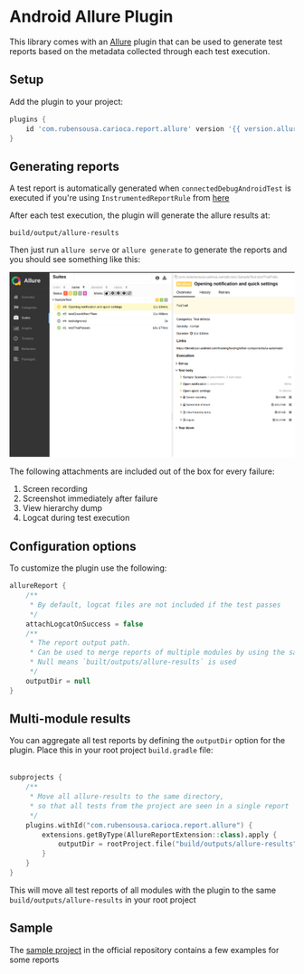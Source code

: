 # Android Allure Plugin

This library comes with an [Allure](https://allurereport.org/) plugin that can be used to generate test reports based on
the metadata collected through each test execution.

## Setup

Add the plugin to your project:

```groovy
plugins {
    id 'com.rubensousa.carioca.report.allure' version '{{ version.allure_plugin }}'
}
```

## Generating reports

A test report is automatically generated when `connectedDebugAndroidTest` is executed if you're
using `InstrumentedReportRule` from [here](test-reports-android.md)

After each test execution, the plugin will generate the allure results
at:

```
build/output/allure-results
```

Then just run `allure serve` or `allure generate` to generate the reports and you should see something like this:

![Allure report](img/allure_example.png)

The following attachments are included out of the box for every failure:

1. Screen recording
2. Screenshot immediately after failure
3. View hierarchy dump
4. Logcat during test execution

## Configuration options

To customize the plugin use the following:

```kotlin
allureReport {
    /**
     * By default, logcat files are not included if the test passes
     */
    attachLogcatOnSuccess = false
    /**
     * The report output path.
     * Can be used to merge reports of multiple modules by using the same directory
     * Null means `built/outputs/allure-results` is used
     */
    outputDir = null
}
```

## Multi-module results

You can aggregate all test reports by defining the `outputDir` option for the plugin.
Place this in your root project `build.gradle` file:

```kotlin

subprojects {
    /**
     * Move all allure-results to the same directory,
     * so that all tests from the project are seen in a single report
     */
    plugins.withId("com.rubensousa.carioca.report.allure") {
        extensions.getByType(AllureReportExtension::class).apply {
            outputDir = rootProject.file("build/outputs/allure-results")
        }
    }
}
```

This will move all test reports of all modules with the plugin to the same `build/outputs/allure-results` in your root
project

## Sample

The [sample project](https://github.com/rubensousa/Carioca/tree/main/sample) in the official repository contains a few
examples for some reports